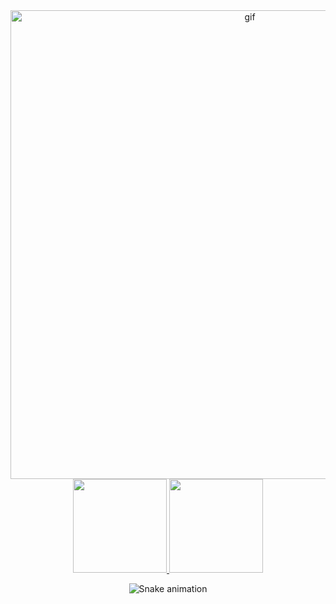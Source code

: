 <div align="center">
  <img src="https://user-images.githubusercontent.com/88190414/156910787-6100e41b-1c34-452a-8000-85a9439ee728.gif" alt="gif" width=750px />
</div>

<div align="center">
  <a href="https://github.com/guibrbs/github-readme-stats">
    <img height="150em" src="https://github-readme-stats.vercel.app/api/top-langs/?username=guibrbs&layout=compact&theme=dark" />
    <img height="150em" src="https://github-readme-stats.vercel.app/api?username=guibrbs&hide=issues&theme=dark&show_icons=true" />
  </a>
  
  ![Snake animation](https://github.com/guibrbs/guibrbs/blob/output/github-contribution-grid-snake.svg)
<div/>

  
